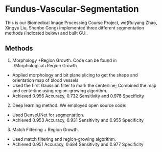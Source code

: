 # Fundus-Vascular-Segmentation
This is our Biomedical Image Processing Course Project, we(Ruiyang Zhao, Xingyu Liu, Shenbo Gong) implemented three different segmentation methods (indicated below) and built GUI.

## Methods
1. Morphology +Region Growth. Code can be found in ./Morphological+Region Growth

- Applied morphology and bit plane slicing to get the shape and orientation map of blood vessels 
- Used the first Gaussian filter to mark the centerline; Combined the map and centerline using region-growing algorithm. 
- Achieved 0.956 Accuracy, 0.732 Sensitivity and 0.978 Specificity 

2. Deep learning method. We employed open source code: [](https://github.com/DeepTrial/Retina-VesselNet)

- Used DenseUNet for segmentation. 
- Achieved 0.953 Accuracy, 0.931 Sensitivity and 0.955 Specificity

3. Match Filtering + Region Growth. 
- Used match filtering and region-growing algorithm. 
- Achieved 0.951 Accuracy, 0.684 Sensitivity and 0.977 Specificity

